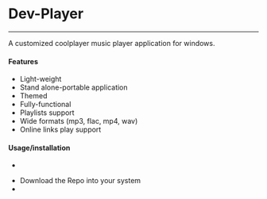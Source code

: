 # Dev-Player
---
A customized coolplayer music player application for windows.
<br>
#### Features
+ Light-weight
+ Stand alone-portable application
+ Themed
+ Fully-functional
+ Playlists support
+ Wide formats (mp3, flac, mp4, wav)
+ Online links play support


#### Usage/installation
-
+ Download the Repo into your system
+ 